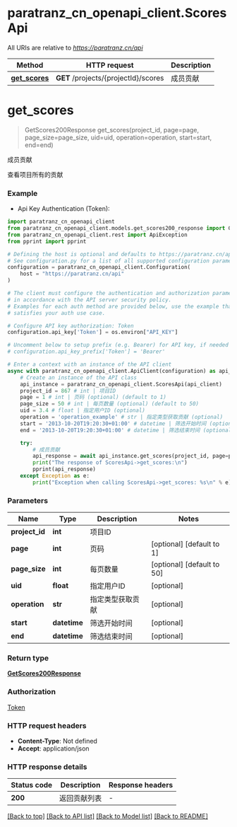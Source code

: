 # paratranz_cn_openapi_client.ScoresApi

All URIs are relative to *https://paratranz.cn/api*

Method | HTTP request | Description
------------- | ------------- | -------------
[**get_scores**](ScoresApi.md#get_scores) | **GET** /projects/{projectId}/scores | 成员贡献


# **get_scores**
> GetScores200Response get_scores(project_id, page=page, page_size=page_size, uid=uid, operation=operation, start=start, end=end)

成员贡献

查看项目所有的贡献

### Example

* Api Key Authentication (Token):

```python
import paratranz_cn_openapi_client
from paratranz_cn_openapi_client.models.get_scores200_response import GetScores200Response
from paratranz_cn_openapi_client.rest import ApiException
from pprint import pprint

# Defining the host is optional and defaults to https://paratranz.cn/api
# See configuration.py for a list of all supported configuration parameters.
configuration = paratranz_cn_openapi_client.Configuration(
    host = "https://paratranz.cn/api"
)

# The client must configure the authentication and authorization parameters
# in accordance with the API server security policy.
# Examples for each auth method are provided below, use the example that
# satisfies your auth use case.

# Configure API key authorization: Token
configuration.api_key['Token'] = os.environ["API_KEY"]

# Uncomment below to setup prefix (e.g. Bearer) for API key, if needed
# configuration.api_key_prefix['Token'] = 'Bearer'

# Enter a context with an instance of the API client
async with paratranz_cn_openapi_client.ApiClient(configuration) as api_client:
    # Create an instance of the API class
    api_instance = paratranz_cn_openapi_client.ScoresApi(api_client)
    project_id = 867 # int | 项目ID
    page = 1 # int | 页码 (optional) (default to 1)
    page_size = 50 # int | 每页数量 (optional) (default to 50)
    uid = 3.4 # float | 指定用户ID (optional)
    operation = 'operation_example' # str | 指定类型获取贡献 (optional)
    start = '2013-10-20T19:20:30+01:00' # datetime | 筛选开始时间 (optional)
    end = '2013-10-20T19:20:30+01:00' # datetime | 筛选结束时间 (optional)

    try:
        # 成员贡献
        api_response = await api_instance.get_scores(project_id, page=page, page_size=page_size, uid=uid, operation=operation, start=start, end=end)
        print("The response of ScoresApi->get_scores:\n")
        pprint(api_response)
    except Exception as e:
        print("Exception when calling ScoresApi->get_scores: %s\n" % e)
```



### Parameters


Name | Type | Description  | Notes
------------- | ------------- | ------------- | -------------
 **project_id** | **int**| 项目ID | 
 **page** | **int**| 页码 | [optional] [default to 1]
 **page_size** | **int**| 每页数量 | [optional] [default to 50]
 **uid** | **float**| 指定用户ID | [optional] 
 **operation** | **str**| 指定类型获取贡献 | [optional] 
 **start** | **datetime**| 筛选开始时间 | [optional] 
 **end** | **datetime**| 筛选结束时间 | [optional] 

### Return type

[**GetScores200Response**](GetScores200Response.md)

### Authorization

[Token](../README.md#Token)

### HTTP request headers

 - **Content-Type**: Not defined
 - **Accept**: application/json

### HTTP response details

| Status code | Description | Response headers |
|-------------|-------------|------------------|
**200** | 返回贡献列表 |  -  |

[[Back to top]](#) [[Back to API list]](../README.md#documentation-for-api-endpoints) [[Back to Model list]](../README.md#documentation-for-models) [[Back to README]](../README.md)

